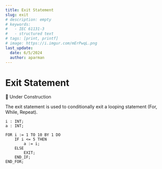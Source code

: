 ```yaml
---
title: Exit Statement
slug: exit
# description: empty
# keywords:
#   - IEC 61131-3
#   - structured text
# tags: [print, printf]
# image: https://i.imgur.com/mErPwqL.png
last_update:
  date: 6/5/2024
  author: aparman
---
```


# Exit Statement

🔨 Under Construction

The exit statement is used to conditionally exit a looping statement (For, While, Repeat).

```iecst
i : INT;
a : INT;

FOR i := 1 TO 10 BY 1 DO
    IF i <= 5 THEN
        a := i;
    ELSE
        EXIT;
    END_IF;
END_FOR;
```
